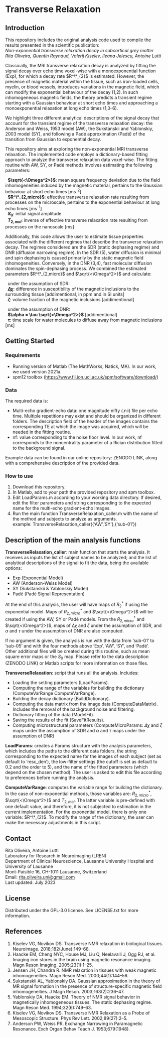 # Transverse Relaxation 

## Introduction

This repository includes the original analysis code used to compile the results presented in the scientific publication:  
*Non-exponential transverse relaxation decay in subcortical grey matter*   
*Rita Oliveira, Quentin Raynaud, Valerij Kiselev, Ileana Jelescu, Antoine Lutti*

Classically, the MRI transverse relaxation decay is analyzed by fitting the signal decay over echo time voxel-wise with a monoexponential function (Exp), for which a decay rate $R^\*_{2}$ is estimated. However, the presence of magnetic material within the tissue, such as iron-loaded cells, myelin, or blood vessels, introduces variations in the magnetic field, which can modify the exponential behaviour of the decay (1,2). In such inhomogeneous magnetic fields, the theory predicts a transient regime starting with a Gaussian behaviour at short echo times and approaching a monoexponential relaxation at long echo times (1,3–6).

We highlight three different analytical descriptions of the signal decay that account for the transient regime of the transverse relaxation decay: the Anderson and Weiss, 1953 model (AW), the Sukstanskii and Yablonskiy, 2003 model (SY), and following a Padé approximation (Padé) of the transition from Gaussian to exponential decay.

This repository aims at exploring the non-exponential MRI transverse relaxation. The implemented code employs a dictionary-based fitting approach to analyze the transverse relaxation data voxel-wise. The fitting routine with AW, SY, or Padé methods involves estimating the following parameters:

&nbsp; **$\sqrt{<\Omega^2>}$**: mean square frequency deviation due to the field inhomogeneities induced by the magnetic material, pertains to the Gaussian behaviour at short echo times [ms<sup>-2</sup>]  
&nbsp; **$R^\*_{2,micro}$**: effective transverse relaxation rate resulting from processes on the microscale, pertains to the exponential behaviour at long echo times [ms<sup>-1</sup>]  
&nbsp; **$S_0$**: initial signal amplitude  
&nbsp; **$T_{2,mol}$**: inverse of effective transverse relaxation rate resulting from processes on the nanoscale [ms]  

Additionally, this code allows the user to estimate tissue properties associated with the different regimes that describe the transverse relaxation decay. The regimes considered are the SDR (static dephasing regime) and DNR (diffusion narrowing regime). In the SDR (5), water diffusion is minimal and spin dephasing is caused primarily by the static magnetic field inhomogeneities. Conversely, in the DNR (3,4), fast molecular diffusion dominates the spin-dephasing process. We combined the estimated parameters $R^\*_{2,micro}$ and $\sqrt{<\Omega^2>}$ and calculate:

&nbsp; under the assumption of SDR:  
   &nbsp; **$\Delta\chi$**: difference in susceptibility of the magnetic inclusions to the surrounding tissue [addimentional, in ppm and in SI units]  
   &nbsp; **$\zeta$**: volume fraction of the magnetic inclusions [addimentional]

&nbsp; under the assumption of DNR:  
    &nbsp; **$\alpha = \tau \sqrt{<\Omega^2>}$** [addimentional]  
    &nbsp; **$\tau$**: time scale for water molecules to diffuse away from magnetic inclusions [ms]

 ## Getting Started

 ### Requirements
 
-	Running version of Matlab (The MathWorks, Natick, MA). In our work, we used version 2021a.  
-	spm12 toolbox (https://www.fil.ion.ucl.ac.uk/spm/software/download/) 

### Data

The required data is:  
- Multi-echo gradient-echo data: one magnitude nifty (.nii) file per echo time. Multiple repetitions may exist and should be organized in different folders. The description field of the header of the images contains the corresponding TE at which the image was acquired, which will be needed in the fitting routine.  
- nf: value corresponding to the noise floor level. In our work, nf corresponds to the noncentrality parameter of a Rician distribution fitted to the background signal.  

Example data can be found in our online repository: ZENODO LINK, along with a comprehensive description of the provided data.  

### How to use

1.	Download this repository.  
2.	In Matlab, add to your path the provided repository and spm toolbox.  
3.	Edit LoadParams.m according to your working data directory. If desired, edit the filter parameters and string corresponding to the expected name for the multi-echo gradient-echo images.  
4.	Run the main function TransverseRelaxation_caller.m with the name of the method and subjects to analyze as arguments.  
	example: TransverseRelaxation_caller({‘AW’,’SY’},{‘sub-01’})

## Description of the main analysis functions

**TransverseRelaxation_caller**: main function that starts the analysis. It receives as inputs the list of subject names to be analyzed; and the list of analytical descriptions of the signal to fit the data, being the available options:  
-	Exp (Exponential Model)  
-	AW (Anderson-Weiss Model)  
-	SY (Sukstanskii & Yablonskiy Model)  
-	Padé (Padé Signal Representation)

At the end of this analysis, the user will have maps of $R^\ast_{2}$ if using the exponential model. Maps of $R^\ast_{2,micro}$ and $\sqrt{<\Omega^2>}$ will be created if using the AW, SY or Padé models. 
From the $R^\ast_{2,micro}$ and $\sqrt{<\Omega^2>}$, maps of $\Delta\chi$ and $\zeta$ under the assumption of SDR, and $\alpha$ and $\tau$ under the assumption of DNR are also computed.  

If no argument is given, the analysis is run with the data from ‘sub-01’ to ‘sub-05’ and with the four methods above ‘Exp’, ‘AW’, ‘SY’, and ‘Padé’.  
Other additional files will be created during this routine, such as mean square error maps or the $S_0$ map. Please refer to the data description (ZENODO LINK) or Matlab scripts for more information on those files.

**TransverseRelaxation**: script that runs all the analysis. Includes:  

  - Loading the setting parameters (LoadParams).
  - Computing the range of the variables for building the dictionary (ComputeVarRange ComputeVarRange).
  - Building the decay dictionary (BuildDictionary).
  - Computing the data matrix from the image data (ComputeDataMatrix). Includes the removal of the background noise and filtering.
  - Dictionary fitting of the data (ModelFit).
  - Saving the results of the fit (SaveFitResults).
  - Computing microstructural parameters (ComputeMicroParams: $\Delta\chi$ and $\zeta$ maps under the assumption of SDR and $\alpha$ and $\tau$ maps under the assumption of DNR)  

**LoadParams**: creates a Params structure with the analysis parameters, which includes the paths to the different data folders, the string corresponding to the expected name for the images of each subject (set as default to ‘resc_den’), the low-filter settings (the cutoff is set as default to 0.2 and the order to 5), and the name of the fitted parameters (which depend on the chosen method). The user is asked to edit this file according to preferences before running the analysis.

**ComputeVarRange**: computes the variable range for building the dictionary. In the case of non-exponential methods, those variables are: $R^\ast_{2,micro}$, $\sqrt{<\Omega^2>}$ and $T_{2,mol}$. The latter variable is pre-defined with one default value, and therefore, it is not subjected to estimation in the current implementation. For the exponential model, there is only one variable: $R^\*_{2}$. To modify the range of the dictionary, the user can make the necessary adjustments in this script.


## Contact

Rita Oliveira, Antoine Lutti    
Laboratory for Research in Neuroimaging (LREN)   
Department of Clinical Neuroscience, Lausanne University Hospital and University of Lausanne   
Mont-Paisible 16, CH-1011 Lausanne, Switzerland   
Email: rita.oliveira.uni@gmail.com   
Last updated: July 2023

## License
Distributed under the GPL-3.0 license. See LICENSE.txt for more information.

## References
1. 	Kiselev VG, Novikov DS. Transverse NMR relaxation in biological tissues. Neuroimage. 2018;182(June):149–68. 
2. 	Haacke EM, Cheng NYC, House MJ, Liu Q, Neelavalli J, Ogg RJ, et al. Imaging iron stores in the brain using magnetic resonance imaging. Magn Reson Imaging. 2005;23(1):1–25.   
3. 	Jensen JH, Chandra R. NMR relaxation in tissues with weak magnetic inhomogeneities. Magn Reson Med. 2000;44(1):144–56.   
4. 	Sukstanskii AL, Yablonskiy DA. Gaussian approximation in the theory of MR signal formation in the presence of structure-specific magnetic field inhomogeneities. J Magn Reson. 2003;163(2):236–47.   
5. 	Yablonskiy DA, Haacke EM. Theory of NMR signal behavior in magnetically inhomogeneous tissues: The static dephasing regime. Magn Reson Med. 1994;32(6):749–63.   
6. 	Kiselev VG, Novikov DS. Transverse NMR Relaxation as a Probe of Mesoscopic Structure. Phys Rev Lett. 2002;89(27):2–5.   
7. 	Anderson PW, Weiss PR. Exchange Narrowing in Paramagnetic Resonance. Exch Organ Behav Teach J. 1953;679(1948).   




